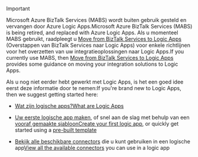> [!IMPORTANT]
> <span data-ttu-id="963ee-101">Microsoft Azure BizTalk Services (MABS) wordt buiten gebruik gesteld en vervangen door Azure Logic Apps.</span><span class="sxs-lookup"><span data-stu-id="963ee-101">Microsoft Azure BizTalk Services (MABS) is being retired, and replaced with Azure Logic Apps.</span></span> <span data-ttu-id="963ee-102">Als u momenteel MABS gebruikt, raadpleegt u [Move from BizTalk Services to Logic Apps](../articles/logic-apps/logic-apps-move-from-mabs.md) (Overstappen van BizTalk Services naar Logic Apps) voor enkele richtlijnen voor het overzetten van uw integratieoplossingen naar Logic Apps.</span><span class="sxs-lookup"><span data-stu-id="963ee-102">If you currently use MABS, then [Move from BizTalk Services to Logic Apps](../articles/logic-apps/logic-apps-move-from-mabs.md) provides some guidance on moving your integration solutions to Logic Apps.</span></span> 
> 
> <span data-ttu-id="963ee-103">Als u nog niet eerder hebt gewerkt met Logic Apps, is het een goed idee eerst deze informatie door te nemen:</span><span class="sxs-lookup"><span data-stu-id="963ee-103">If you're brand new to Logic Apps, then we suggest getting started here:</span></span> 
> 
> - [<span data-ttu-id="963ee-104">Wat zijn logische apps?</span><span class="sxs-lookup"><span data-stu-id="963ee-104">What are Logic Apps</span></span>](../articles/logic-apps/logic-apps-what-are-logic-apps.md)  
> 
> - <span data-ttu-id="963ee-105">[Uw eerste logische app maken](../articles/logic-apps/logic-apps-create-a-logic-app.md), of snel aan de slag met behulp van een [vooraf gemaakte sjabloon](../articles/logic-apps/logic-apps-use-logic-app-templates.md)</span><span class="sxs-lookup"><span data-stu-id="963ee-105">[Create your first logic app](../articles/logic-apps/logic-apps-create-a-logic-app.md), or quickly get started using a [pre-built template](../articles/logic-apps/logic-apps-use-logic-app-templates.md)</span></span>  
> 
> - <span data-ttu-id="963ee-106">[Bekijk alle beschikbare connectors](../articles/connectors/apis-list.md) die u kunt gebruiken in een logische app</span><span class="sxs-lookup"><span data-stu-id="963ee-106">[View all the available connectors](../articles/connectors/apis-list.md) you can use in a logic app</span></span>
